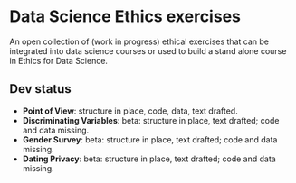 # Data Science Ethics exercises


An open collection of (work in progress) ethical exercises that can be integrated into data science courses or used to build a stand alone course in Ethics for Data Science.

## Dev status

- **Point of View**: structure in place, code, data, text drafted.
- **Discriminating Variables**: beta: structure in place, text drafted; code and data missing.
- **Gender Survey**: beta: structure in place, text drafted; code and data missing.
- **Dating Privacy**: beta: structure in place, text drafted; code and data missing.

